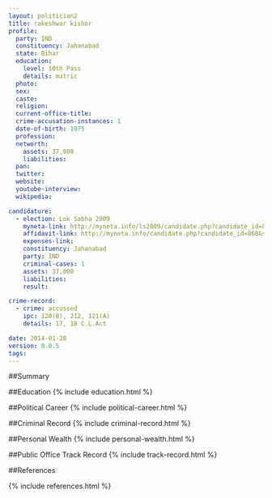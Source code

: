 ```yaml
---
layout: politician2
title: rakeshwar kishor
profile: 
  party: IND
  constituency: Jahanabad
  state: Bihar
  education: 
    level: 10th Pass
    details: matric
  photo: 
  sex: 
  caste: 
  religion: 
  current-office-title: 
  crime-accusation-instances: 1
  date-of-birth: 1975
  profession: 
  networth: 
    assets: 37,000
    liabilities: 
  pan: 
  twitter: 
  website: 
  youtube-interview: 
  wikipedia: 

candidature: 
  - election: Lok Sabha 2009
    myneta-link: http://myneta.info/ls2009/candidate.php?candidate_id=868
    affidavit-link: http://myneta.info/candidate.php?candidate_id=868&scan=original
    expenses-link: 
    constituency: Jahanabad 
    party: IND
    criminal-cases: 1
    assets: 37,000
    liabilities: 
    result:  

crime-record: 
  - crime: accussed
    ipc: 120(B), 212, 121(A)
    details: 17, 18 C.L.Act 

date: 2014-01-28
version: 0.0.5
tags: 
---
```

##Summary


##Education
{% include education.html %}


##Political Career
{% include political-career.html %}


##Criminal Record
{% include criminal-record.html %}


##Personal Wealth
{% include personal-wealth.html %}


##Public Office Track Record
{% include track-record.html %}


##References


{% include references.html %}